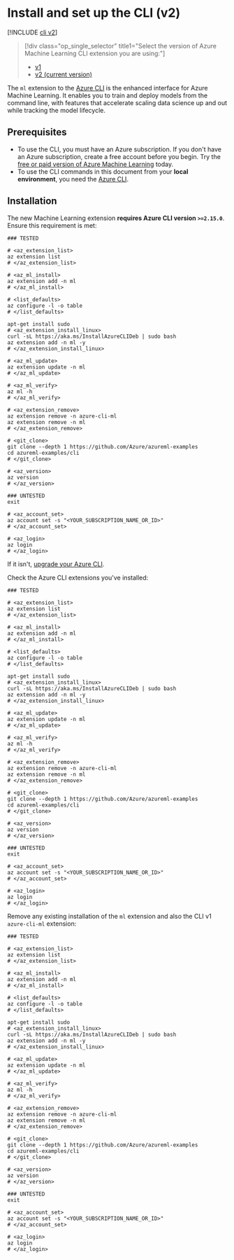 
# Install and set up the CLI (v2)

[!INCLUDE [cli v2](../../includes/machine-learning-cli-v2.md)]


> [!div class="op_single_selector" title1="Select the version of Azure Machine Learning CLI extension you are using:"]
> * [v1](v1/reference-azure-machine-learning-cli.md)
> * [v2 (current version)](how-to-configure-cli.md)

The `ml` extension to the [Azure CLI](/cli/azure/) is the enhanced interface for Azure Machine Learning. It enables you to train and deploy models from the command line, with features that accelerate scaling data science up and out while tracking the model lifecycle.

## Prerequisites

- To use the CLI, you must have an Azure subscription. If you don't have an Azure subscription, create a free account before you begin. Try the [free or paid version of Azure Machine Learning](https://azure.microsoft.com/free/) today.
- To use the CLI commands in this document from your **local environment**, you need the [Azure CLI](/cli/azure/install-azure-cli).

## Installation

The new Machine Learning extension **requires Azure CLI version `>=2.15.0`**. Ensure this requirement is met:

```azurecli
### TESTED

# <az_extension_list>
az extension list 
# </az_extension_list>

# <az_ml_install>
az extension add -n ml
# </az_ml_install>

# <list_defaults>
az configure -l -o table
# </list_defaults>

apt-get install sudo
# <az_extension_install_linux>
curl -sL https://aka.ms/InstallAzureCLIDeb | sudo bash 
az extension add -n ml -y 
# </az_extension_install_linux>

# <az_ml_update>
az extension update -n ml
# </az_ml_update>

# <az_ml_verify>
az ml -h
# </az_ml_verify>

# <az_extension_remove>
az extension remove -n azure-cli-ml
az extension remove -n ml
# </az_extension_remove>

# <git_clone>
git clone --depth 1 https://github.com/Azure/azureml-examples
cd azureml-examples/cli
# </git_clone>

# <az_version>
az version
# </az_version>

### UNTESTED
exit

# <az_account_set>
az account set -s "<YOUR_SUBSCRIPTION_NAME_OR_ID>"
# </az_account_set>

# <az_login>
az login
# </az_login>

```

If it isn't, [upgrade your Azure CLI](/cli/azure/update-azure-cli).

Check the Azure CLI extensions you've installed:

```azurecli
### TESTED

# <az_extension_list>
az extension list 
# </az_extension_list>

# <az_ml_install>
az extension add -n ml
# </az_ml_install>

# <list_defaults>
az configure -l -o table
# </list_defaults>

apt-get install sudo
# <az_extension_install_linux>
curl -sL https://aka.ms/InstallAzureCLIDeb | sudo bash 
az extension add -n ml -y 
# </az_extension_install_linux>

# <az_ml_update>
az extension update -n ml
# </az_ml_update>

# <az_ml_verify>
az ml -h
# </az_ml_verify>

# <az_extension_remove>
az extension remove -n azure-cli-ml
az extension remove -n ml
# </az_extension_remove>

# <git_clone>
git clone --depth 1 https://github.com/Azure/azureml-examples
cd azureml-examples/cli
# </git_clone>

# <az_version>
az version
# </az_version>

### UNTESTED
exit

# <az_account_set>
az account set -s "<YOUR_SUBSCRIPTION_NAME_OR_ID>"
# </az_account_set>

# <az_login>
az login
# </az_login>

```

Remove any existing installation of the `ml` extension and also the CLI v1 `azure-cli-ml` extension:

```azurecli
### TESTED

# <az_extension_list>
az extension list 
# </az_extension_list>

# <az_ml_install>
az extension add -n ml
# </az_ml_install>

# <list_defaults>
az configure -l -o table
# </list_defaults>

apt-get install sudo
# <az_extension_install_linux>
curl -sL https://aka.ms/InstallAzureCLIDeb | sudo bash 
az extension add -n ml -y 
# </az_extension_install_linux>

# <az_ml_update>
az extension update -n ml
# </az_ml_update>

# <az_ml_verify>
az ml -h
# </az_ml_verify>

# <az_extension_remove>
az extension remove -n azure-cli-ml
az extension remove -n ml
# </az_extension_remove>

# <git_clone>
git clone --depth 1 https://github.com/Azure/azureml-examples
cd azureml-examples/cli
# </git_clone>

# <az_version>
az version
# </az_version>

### UNTESTED
exit

# <az_account_set>
az account set -s "<YOUR_SUBSCRIPTION_NAME_OR_ID>"
# </az_account_set>

# <az_login>
az login
# </az_login>

```

